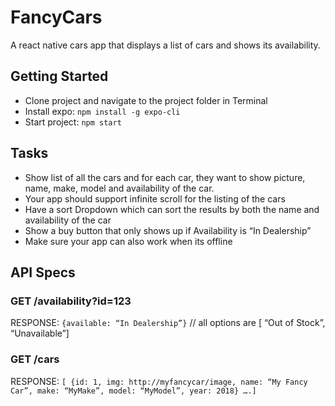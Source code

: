# FancyCars
A react native cars app that displays a list of cars and shows its availability.

## Getting Started
- Clone project and navigate to the project folder in Terminal
- Install expo: `npm install -g expo-cli`
- Start project: `npm start`

## Tasks
- Show list of all the cars and for each car, they want to show picture, name, make, model and availability of the car. 
- Your app should support infinite scroll for the listing of the cars
- Have a sort Dropdown which can sort the results by both the name and availability of the car
- Show a buy button that only shows up if Availability is “In Dealership”
- Make sure your app can also work when its offline

## API Specs
### GET /availability?id=123
RESPONSE: `{available: “In Dealership”}`  // all  options are [ “Out of Stock”, “Unavailable”]

### GET /cars
RESPONSE:  `[ {id: 1, img: http://myfancycar/image, name: “My Fancy Car”, make: “MyMake”, model: “MyModel”, year: 2018} ….]`

